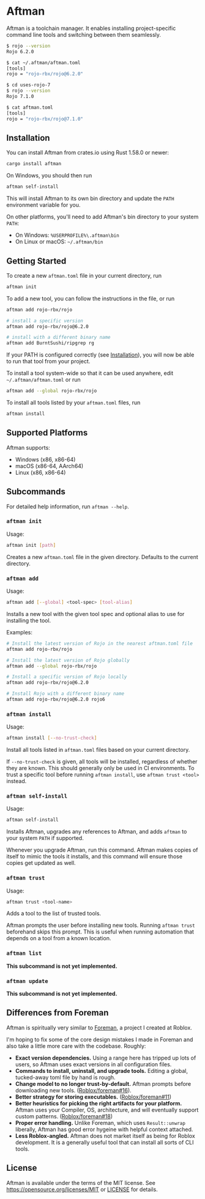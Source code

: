 # Aftman
Aftman is a toolchain manager. It enables installing project-specific command line tools and switching between them seamlessly.

```bash
$ rojo --version
Rojo 6.2.0

$ cat ~/.aftman/aftman.toml
[tools]
rojo = "rojo-rbx/rojo@6.2.0"

$ cd uses-rojo-7
$ rojo --version
Rojo 7.1.0

$ cat aftman.toml
[tools]
rojo = "rojo-rbx/rojo@7.1.0" 
```

## Installation
You can install Aftman from crates.io using Rust 1.58.0 or newer:

```bash
cargo install aftman
```

On Windows, you should then run

```bash
aftman self-install
```

This will install Aftman to its own bin directory and update the `PATH` environment variable for you.

On other platforms, you'll need to add Aftman's bin directory to your system `PATH`:

- On Windows: `%USERPROFILE%\.aftman\bin`
- On Linux or macOS: `~/.aftman/bin`

## Getting Started
To create a new `aftman.toml` file in your current directory, run

```bash
aftman init
```

To add a new tool, you can follow the instructions in the file, or run

```bash
aftman add rojo-rbx/rojo

# install a specific version
aftman add rojo-rbx/rojo@6.2.0

# install with a different binary name
aftman add BurntSushi/ripgrep rg
```

If your PATH is configured correctly (see [Installation](#installation)), you will now be able to run that tool from your project.

To install a tool system-wide so that it can be used anywhere, edit `~/.aftman/aftman.toml` or run

```bash
aftman add --global rojo-rbx/rojo
```

To install all tools listed by your `aftman.toml` files, run

```bash
aftman install
```

## Supported Platforms
Aftman supports:

- Windows (x86, x86-64)
- macOS (x86-64, AArch64)
- Linux (x86, x86-64)

## Subcommands
For detailed help information, run `aftman --help`.

### `aftman init`
Usage:

```bash
aftman init [path]
```

Creates a new `aftman.toml` file in the given directory. Defaults to the current directory.

### `aftman add`
Usage:

```bash
aftman add [--global] <tool-spec> [tool-alias]
```

Installs a new tool with the given tool spec and optional alias to use for installing the tool.

Examples:

```bash
# Install the latest version of Rojo in the nearest aftman.toml file
aftman add rojo-rbx/rojo

# Install the latest version of Rojo globally
aftman add --global rojo-rbx/rojo

# Install a specific version of Rojo locally
aftman add rojo-rbx/rojo@6.2.0

# Install Rojo with a different binary name
aftman add rojo-rbx/rojo@6.2.0 rojo6
```

### `aftman install`
Usage:

```bash
aftman install [--no-trust-check]
```

Install all tools listed in `aftman.toml` files based on your current directory.

If `--no-trust-check` is given, all tools will be installed, regardless of whether they are known. This should generally only be used in CI environments. To trust a specific tool before running `aftman install`, use `aftman trust <tool>` instead.

### `aftman self-install`
Usage:

```bash
aftman self-install
```

Installs Aftman, upgrades any references to Aftman, and adds `aftman` to your system `PATH` if supported.

Whenever you upgrade Aftman, run this command. Aftman makes copies of itself to mimic the tools it installs, and this command will ensure those copies get updated as well.

### `aftman trust`
Usage:

```bash
aftman trust <tool-name>
```

Adds a tool to the list of trusted tools.

Aftman prompts the user before installing new tools. Running `aftman trust` beforehand skips this prompt. This is useful when running automation that depends on a tool from a known location.

### `aftman list`
**This subcommand is not yet implemented.**

### `aftman update`
**This subcommand is not yet implemented.**

## Differences from Foreman
Aftman is spiritually very similar to [Foreman], a project I created at Roblox.

I'm hoping to fix some of the core design mistakes I made in Foreman and also take a little more care with the codebase. Roughly:

* **Exact version dependencies.** Using a range here has tripped up lots of users, so Aftman uses exact versions in all configuration files.
* **Commands to install, uninstall, and upgrade tools.** Editing a global, tucked-away toml file by hand is rough.
* **Change model to no longer trust-by-default.** Aftman prompts before downloading new tools. ([Roblox/foreman#16]).
* **Better strategy for storing executables.** ([Roblox/foreman#11])
* **Better heuristics for picking the right artifacts for your platform.** Aftman uses your Compiler, OS, architecture, and will eventually support custom patterns. ([Roblox/foreman#18])
* **Proper error handling.** Unlike Foreman, which uses `Result::unwrap` liberally, Aftman has good error hygeine with helpful context attached.
* **Less Roblox-angled.** Aftman does not market itself as being for Roblox development. It is a generally useful tool that can install all sorts of CLI tools.

[Foreman]: https://github.com/Roblox/foreman
[Roblox/foreman#11]: https://github.com/Roblox/foreman/issues/11
[Roblox/foreman#16]: https://github.com/Roblox/foreman/issues/16
[Roblox/foreman#18]: https://github.com/Roblox/foreman/issues/18

## License
Aftman is available under the terms of the MIT license. See <https://opensource.org/licenses/MIT> or [LICENSE](LICENSE) for details.